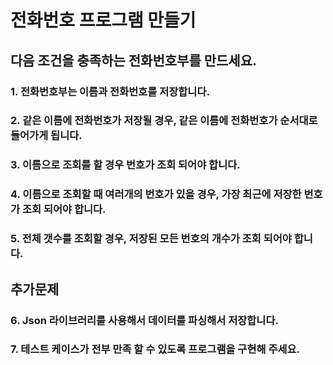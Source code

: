 # 전화번호 프로그램 만들기

## 다음 조건을 충족하는 전화번호부를 만드세요.

### 1. 전화번호부는 이름과 전화번호를 저장합니다.
### 2. 같은 이름에 전화번호가 저장될 경우, 같은 이름에 전화번호가 순서대로 들어가게 됩니다.
### 3. 이름으로 조회를 할 경우 번호가 조회 되어야 합니다.
### 4. 이름으로 조회할 때 여러개의 번호가 있을 경우, 가장 최근에 저장한 번호가 조회 되어야 합니다.
### 5. 전체 갯수를 조회할 경우, 저장된 모든 번호의 개수가 조회 되어야 합니다.
## 추가문제 
### 6. Json 라이브러리를 사용해서 데이터를 파싱해서 저장합니다.

### 7. 테스트 케이스가 전부 만족 할 수 있도록 프로그램을 구현해 주세요.

